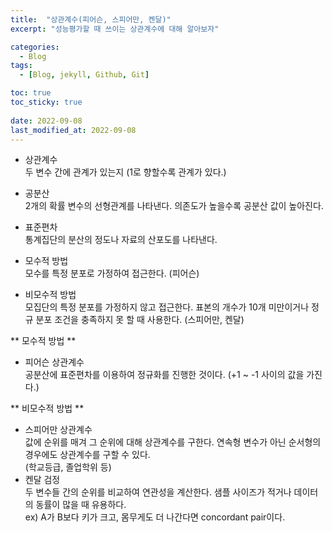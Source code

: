 ```yaml
---
title:  "상관계수(피어슨, 스피어만, 켄달)"
excerpt: "성능평가할 때 쓰이는 상관계수에 대해 알아보자"

categories:
  - Blog
tags:
  - [Blog, jekyll, Github, Git]

toc: true
toc_sticky: true
 
date: 2022-09-08
last_modified_at: 2022-09-08
---
```


- 상관계수 <br>
두 변수 간에 관계가 있는지 (1로 향할수록 관계가 있다.)

- 공분산 <br>
2개의 확률 변수의 선형관계를 나타낸다. 의존도가 높을수록 공분산 값이 높아진다.

- 표준편차 <br>
통계집단의 분산의 정도나 자료의 산포도를 나타낸다.

- 모수적 방법 <br>
모수를 특정 분포로 가정하여 접근한다. (피어슨)

- 비모수적 방법<br>
모집단의 특정 분포를 가정하지 않고 접근한다. 표본의 개수가 10개 미만이거나 정규 분포 조건을 충족하지 못 할 때 사용한다. (스피어만, 켄달)

** 모수적 방법 **
- 피어슨 상관계수 <br>
공분산에 표준편차를 이용하여 정규화를 진행한 것이다. (+1 ~ -1 사이의 값을 가진다.)

** 비모수적 방법 **
- 스피어만 상관계수 <br>
값에 순위를 매겨 그 순위에 대해 상관계수를 구한다. 연속형 변수가 아닌 순서형의 경우에도 상관계수를 구할 수 있다. <br>
(학교등급, 졸업학위 등)
- 켄달 검정 <br>
두 변수들 간의 순위를 비교하여 연관성을 계산한다. 샘플 사이즈가 적거나 데이터의 동률이 많을 때 유용하다. <br>
ex) A가 B보다 키가 크고, 몸무게도 더 나간다면 concordant pair이다.
